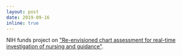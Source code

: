 ```yaml
---
layout: post
date: 2019-09-16
inline: true
---
```


NIH funds project on ["Re-envisioned chart assessment for real-time investigation of nursing and guidance"](https://projectreporter.nih.gov/project_info_description.cfm?aid=9926403).